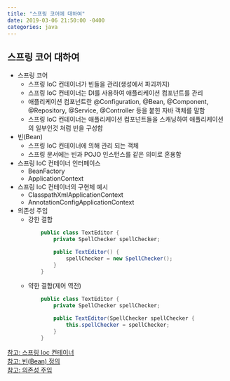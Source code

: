 ```yaml
---
title: "스프링 코어에 대하여"
date: 2019-03-06 21:50:00 -0400
categories: java
---
```


## 스프링 코어 대하여
  - 스프링 코어
    - 스프링 IoC 컨테이너가 빈들을 관리(생성에서 파괴까지)
    - 스프링 IoC 컨테이너는 DI를 사용하여 애플리케이션 컴포넌트를 관리
    - 애플리케이션 컴포넌트란 @Configuration, @Bean, @Component, @Repository, @Service, @Controller 등을 붙힌 자바 객체를 말함
    - 스프링 IoC 컨테이너는 애플리케이션 컴포넌트들을 스캐닝하여 애플리케이션의 일부인것 처럼 빈을 구성함
  - 빈(Bean)
    - 스프링 IoC 컨테이너에 의해 관리 되는 객체
    - 스프링 문서에는 빈과 POJO 인스턴스를 같은 의미로 혼용함
  - 스프링 IoC 컨테이너 인터페이스
    - BeanFactory
    - ApplicationContext
  - 스프링 IoC 컨테이너의 구현체 예시
    - ClasspathXmlApplicationContext
    - AnnotationConfigApplicationContext
  - 의존성 주입
    - 강한 결합
        ```java
            public class TextEditor {
                private SpellChecker spellChecker;

                public TextEditor() {
                    spellChecker = new SpellChecker();
                }
            }
        ```
    - 약한 결합(제어 역전)
        ```java
            public class TextEditor {
                private SpellChecker spellChecker;
   
                public TextEditor(SpellChecker spellChecker {
                    this.spellChecker = spellChecker;
                }
            }
        ```
  
[참고: 스프링 Ioc 컨테이너](https://www.tutorialspoint.com/spring/spring_ioc_containers.htm)  
[참고: 빈(Bean) 정의](https://www.tutorialspoint.com/spring/spring_bean_definition.htm)  
[참고: 의존성 주입](https://www.tutorialspoint.com/spring/spring_dependency_injection.htm)
